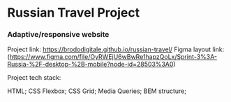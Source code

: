 # Russian Travel Project

### Adaptive/responsive website
Project link: https://brododigitale.github.io/russian-travel/
Figma layout link: (https://www.figma.com/file/OyRWEjU6wBwRe1hapzQoLx/Sprint-3%3A-Russia-%2F-desktop-%2B-mobile?node-id=28503%3A0)

Project tech stack:

HTML;
CSS Flexbox;
CSS Grid; 
Media Queries;
BEM structure;
